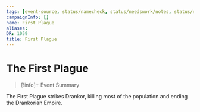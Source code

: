 ```yaml
---
tags: [event-source, status/namecheck, status/needswork/notes, status/needswork]
campaignInfo: []
name: First Plague
aliases:
DR: 1059
title: First Plague
---
```

# The First Plague
>[!info]+ Event Summary
>

The First Plague strikes Drankor, killing most of the population and ending the Drankorian Empire.

